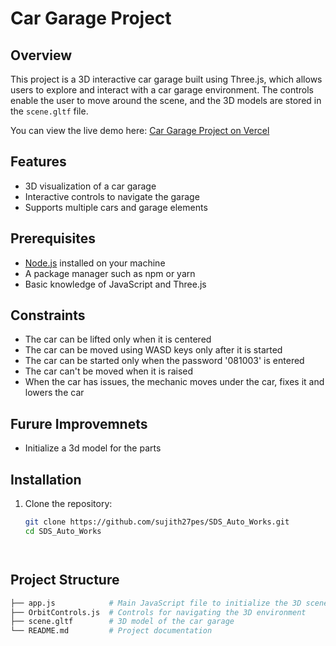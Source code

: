 # Car Garage Project

## Overview

This project is a 3D interactive car garage built using Three.js, which allows users to explore and interact with a car garage environment. The controls enable the user to move around the scene, and the 3D models are stored in the `scene.gltf` file.

You can view the live demo here: [Car Garage Project on Vercel](https://sds-auto-works-sujithravichandran27gmailcoms-projects.vercel.app/)

## Features

- 3D visualization of a car garage
- Interactive controls to navigate the garage
- Supports multiple cars and garage elements

## Prerequisites

- [Node.js](https://nodejs.org/) installed on your machine
- A package manager such as npm or yarn
- Basic knowledge of JavaScript and Three.js

## Constraints

- The car can be lifted only when it is centered
- The car can be moved using WASD keys only after it is started
- The car can be started only when the password '081003' is entered
- The car can't be moved when it is raised
- When the car has issues, the mechanic moves under the car, fixes it and lowers the car

## Furure Improvemnets

- Initialize a 3d model for the parts
  

## Installation

1. Clone the repository:

   ```bash
   git clone https://github.com/sujith27pes/SDS_Auto_Works.git
   cd SDS_Auto_Works




  ## Project Structure

```bash
├── app.js            # Main JavaScript file to initialize the 3D scene
├── OrbitControls.js  # Controls for navigating the 3D environment
├── scene.gltf        # 3D model of the car garage
└── README.md         # Project documentation







